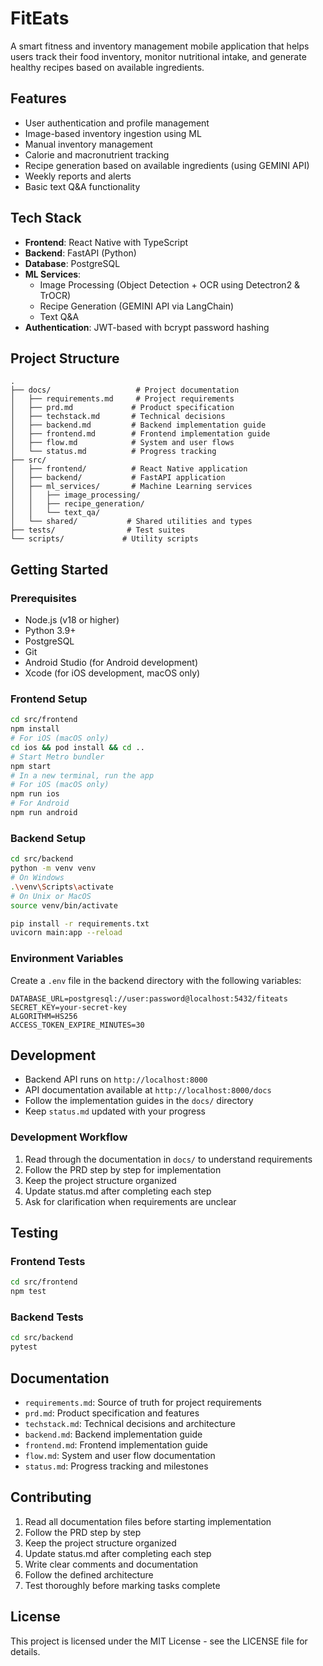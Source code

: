 # FitEats

A smart fitness and inventory management mobile application that helps users track their food inventory, monitor nutritional intake, and generate healthy recipes based on available ingredients.

## Features

- User authentication and profile management
- Image-based inventory ingestion using ML
- Manual inventory management
- Calorie and macronutrient tracking
- Recipe generation based on available ingredients (using GEMINI API)
- Weekly reports and alerts
- Basic text Q&A functionality

## Tech Stack

- **Frontend**: React Native with TypeScript
- **Backend**: FastAPI (Python)
- **Database**: PostgreSQL
- **ML Services**: 
  - Image Processing (Object Detection + OCR using Detectron2 & TrOCR)
  - Recipe Generation (GEMINI API via LangChain)
  - Text Q&A
- **Authentication**: JWT-based with bcrypt password hashing

## Project Structure

```
.
├── docs/                   # Project documentation
│   ├── requirements.md     # Project requirements
│   ├── prd.md             # Product specification
│   ├── techstack.md       # Technical decisions
│   ├── backend.md         # Backend implementation guide
│   ├── frontend.md        # Frontend implementation guide
│   ├── flow.md            # System and user flows
│   └── status.md          # Progress tracking
├── src/
│   ├── frontend/          # React Native application
│   ├── backend/           # FastAPI application
│   ├── ml_services/       # Machine Learning services
│   │   ├── image_processing/
│   │   ├── recipe_generation/
│   │   └── text_qa/
│   └── shared/           # Shared utilities and types
├── tests/                # Test suites
└── scripts/             # Utility scripts
```

## Getting Started

### Prerequisites

- Node.js (v18 or higher)
- Python 3.9+
- PostgreSQL
- Git
- Android Studio (for Android development)
- Xcode (for iOS development, macOS only)

### Frontend Setup

```bash
cd src/frontend
npm install
# For iOS (macOS only)
cd ios && pod install && cd ..
# Start Metro bundler
npm start
# In a new terminal, run the app
# For iOS (macOS only)
npm run ios
# For Android
npm run android
```

### Backend Setup

```bash
cd src/backend
python -m venv venv
# On Windows
.\venv\Scripts\activate
# On Unix or MacOS
source venv/bin/activate

pip install -r requirements.txt
uvicorn main:app --reload
```

### Environment Variables

Create a `.env` file in the backend directory with the following variables:

```env
DATABASE_URL=postgresql://user:password@localhost:5432/fiteats
SECRET_KEY=your-secret-key
ALGORITHM=HS256
ACCESS_TOKEN_EXPIRE_MINUTES=30
```

## Development

- Backend API runs on `http://localhost:8000`
- API documentation available at `http://localhost:8000/docs`
- Follow the implementation guides in the `docs/` directory
- Keep `status.md` updated with your progress

### Development Workflow

1. Read through the documentation in `docs/` to understand requirements
2. Follow the PRD step by step for implementation
3. Keep the project structure organized
4. Update status.md after completing each step
5. Ask for clarification when requirements are unclear

## Testing

### Frontend Tests
```bash
cd src/frontend
npm test
```

### Backend Tests
```bash
cd src/backend
pytest
```

## Documentation

- `requirements.md`: Source of truth for project requirements
- `prd.md`: Product specification and features
- `techstack.md`: Technical decisions and architecture
- `backend.md`: Backend implementation guide
- `frontend.md`: Frontend implementation guide
- `flow.md`: System and user flow documentation
- `status.md`: Progress tracking and milestones

## Contributing

1. Read all documentation files before starting implementation
2. Follow the PRD step by step
3. Keep the project structure organized
4. Update status.md after completing each step
5. Write clear comments and documentation
6. Follow the defined architecture
7. Test thoroughly before marking tasks complete

## License

This project is licensed under the MIT License - see the LICENSE file for details. 